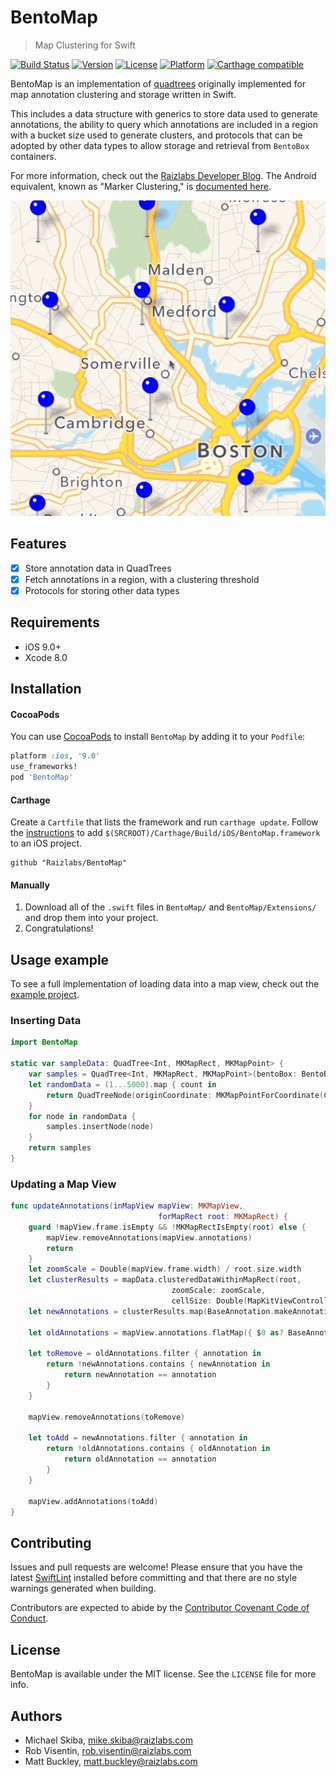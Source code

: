 # BentoMap
> Map Clustering for Swift

[![Build Status](https://travis-ci.org/Raizlabs/BentoMap.svg?branch=develop)](https://travis-ci.org/Raizlabs/BentoMap)
[![Version](https://img.shields.io/cocoapods/v/BentoMap.svg?style=flat)](http://cocoapods.org/pods/BentoMap)
[![License](https://img.shields.io/cocoapods/l/BentoMap.svg?style=flat)](http://cocoapods.org/pods/BentoMap)
[![Platform](https://img.shields.io/cocoapods/p/BentoMap.svg?style=flat)](http://cocoapods.org/pods/BentoMap)
[![Carthage compatible](https://img.shields.io/badge/Carthage-compatible-4BC51D.svg?style=flat)](https://github.com/Carthage/Carthage)

BentoMap is an implementation of [quadtrees](https://en.wikipedia.org/wiki/Quadtree) originally implemented for map annotation clustering and storage written in Swift.

This includes a data structure with generics to store data used to generate annotations, the ability to query which annotations are included in a region with a bucket size used to generate clusters, and protocols that can be adopted by other data types to allow storage and retrieval from `BentoBox` containers.

For more information, check out the [Raizlabs Developer Blog][rl]. The Android equivalent, known as "Marker Clustering," is [documented here][mk].

![BentoMap](Resources/bento_animation3.gif)

## Features

- [x] Store annotation data in QuadTrees
- [x] Fetch annotations in a region, with a clustering threshold
- [x] Protocols for storing other data types

## Requirements

- iOS 9.0+
- Xcode 8.0

## Installation

#### CocoaPods
You can use [CocoaPods](http://cocoapods.org/) to install `BentoMap` by adding it to your `Podfile`:

```ruby
platform :ios, '9.0'
use_frameworks!
pod 'BentoMap'
```

#### Carthage
Create a `Cartfile` that lists the framework and run `carthage update`. Follow the [instructions](https://github.com/Carthage/Carthage#if-youre-building-for-ios) to add `$(SRCROOT)/Carthage/Build/iOS/BentoMap.framework` to an iOS project.

```
github "Raizlabs/BentoMap"
```

#### Manually
1. Download all of the `.swift` files in `BentoMap/` and `BentoMap/Extensions/` and drop them into your project.  
2. Congratulations!  

## Usage example

To see a full implementation of loading data into a map view, check out the [example project][ex].

### Inserting Data

```swift
import BentoMap

static var sampleData: QuadTree<Int, MKMapRect, MKMapPoint> {
    var samples = QuadTree<Int, MKMapRect, MKMapPoint>(bentoBox: BentoBox(minPoint: MKMapPointForCoordinate(CLLocationCoordinate2D.minCoord), maxPoint: MKMapPointForCoordinate(CLLocationCoordinate2D.maxCoord)), bucketCapacity: 5)
    let randomData = (1...5000).map { count in
        return QuadTreeNode(originCoordinate: MKMapPointForCoordinate(CLLocationCoordinate2D.randomCoordinate()), content: count)
    }
    for node in randomData {
        samples.insertNode(node)
    }
    return samples
}

```

### Updating a Map View

```swift
func updateAnnotations(inMapView mapView: MKMapView,
                                 forMapRect root: MKMapRect) {
    guard !mapView.frame.isEmpty && !MKMapRectIsEmpty(root) else {
        mapView.removeAnnotations(mapView.annotations)
        return
    }
    let zoomScale = Double(mapView.frame.width) / root.size.width
    let clusterResults = mapData.clusteredDataWithinMapRect(root,
                                    zoomScale: zoomScale,
                                    cellSize: Double(MapKitViewController.cellSize))
    let newAnnotations = clusterResults.map(BaseAnnotation.makeAnnotation)

    let oldAnnotations = mapView.annotations.flatMap({ $0 as? BaseAnnotation })

    let toRemove = oldAnnotations.filter { annotation in
        return !newAnnotations.contains { newAnnotation in
            return newAnnotation == annotation
        }
    }

    mapView.removeAnnotations(toRemove)

    let toAdd = newAnnotations.filter { annotation in
        return !oldAnnotations.contains { oldAnnotation in
            return oldAnnotation == annotation
        }
    }

    mapView.addAnnotations(toAdd)
}
```

## Contributing

Issues and pull requests are welcome! Please ensure that you have the latest [SwiftLint][sl] installed before committing and that there are no style warnings generated when building.

Contributors are expected to abide by the [Contributor Covenant Code of Conduct][cc].

## License

BentoMap is available under the MIT license. See the `LICENSE` file for more info.

## Authors

- Michael Skiba, mike.skiba@raizlabs.com
- Rob Visentin, rob.visentin@raizlabs.com  
- Matt Buckley, matt.buckley@raizlabs.com

[mk]: https://developers.google.com/maps/documentation/android-api/utility/marker-clustering
[rl]: https://www.raizlabs.com/dev/2016/08/introducing-bentomap/
[sl]: https://github.com/realm/SwiftLint
[cc]: https://github.com/Raizlabs/BentoMap/blob/deve/CONTRIBUTING.md
[ex]: https://github.com/Raizlabs/BentoMap/blob/develop/BentoMapExample/App/MapKitViewController.swift
